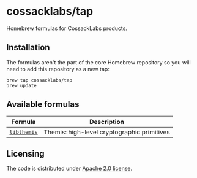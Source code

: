 # cossacklabs/tap

Homebrew formulas for CossackLabs products.

## Installation

The formulas aren't the part of the core Homebrew repository
so you will need to add this repository as a new tap:

```
brew tap cossacklabs/tap
brew update
```

## Available formulas

| Formula | Description |
| - | - |
| [`libthemis`][Themis] | Themis: high-level cryptographic primitives |

[Themis]: https://www.cossacklabs.com/themis/

## Licensing

The code is distributed under [Apache 2.0 license](LICENSE).
